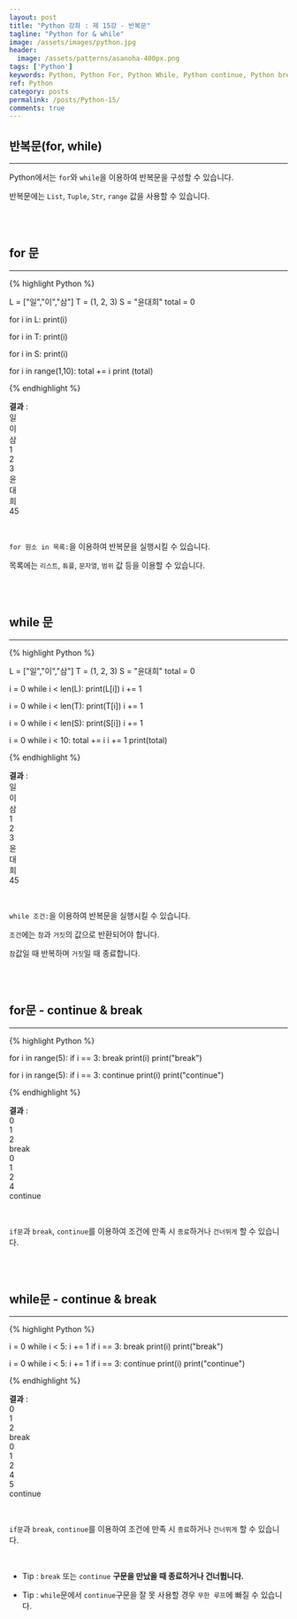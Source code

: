 ```yaml
---
layout: post
title: "Python 강좌 : 제 15강 - 반복문"
tagline: "Python for & while"
image: /assets/images/python.jpg
header:
  image: /assets/patterns/asanoha-400px.png
tags: ['Python']
keywords: Python, Python For, Python While, Python continue, Python break
ref: Python
category: posts
permalink: /posts/Python-15/
comments: true
---
```


## 반복문(for, while) ##
----------

Python에서는 `for`와 `while`을 이용하여 반복문을 구성할 수 있습니다.

반복문에는 `List`, `Tuple`, `Str`, `range` 값을 사용할 수 있습니다.

<br>
<br>

## for 문 ##
----------

{% highlight Python %}

L = ["일","이","삼"]
T = (1, 2, 3)
S = "윤대희"
total = 0

for i in L:
    print(i)

for i in T:
    print(i)

for i in S:
    print(i)

for i in range(1,10):
    total += i
print (total)

{% endhighlight %}

**결과**
:    
일<br>
이<br>
삼<br>
1<br>
2<br>
3<br>
윤<br>
대<br>
희<br>
45

<br>

`for 원소 in 목록:`을 이용하여 반복문을 실행시킬 수 있습니다.

목록에는 `리스트`, `튜플`, `문자열`, `범위` 값 등을 이용할 수 있습니다.

<br>
<br>

## while 문 ##
----------

{% highlight Python %}

L = ["일","이","삼"]
T = (1, 2, 3)
S = "윤대희"
total = 0

i = 0
while i < len(L):
    print(L[i])
    i += 1

i = 0
while i < len(T):
    print(T[i])
    i += 1

i = 0
while i < len(S):
    print(S[i])
    i += 1
    
i = 0
while i < 10:
    total += i
    i += 1
print(total)

{% endhighlight %}

**결과**
:    
일<br>
이<br>
삼<br>
1<br>
2<br>
3<br>
윤<br>
대<br>
희<br>
45

<br>

`while 조건:`을 이용하여 반복문을 실행시킬 수 있습니다.

`조건`에는 `참`과 `거짓`의 값으로 반환되어야 합니다.

`참`값일 때 반복하며 `거짓`일 때 종료합니다.

<br>
<br>

## for문 - continue & break ##
----------

{% highlight Python %}

for i in range(5):
    if i == 3: break
    print(i)
print("break")

for i in range(5):
    if i == 3: continue
    print(i)
print("continue")

{% endhighlight %}

**결과**
:    
0<br>
1<br>
2<br>
break<br>
0<br>
1<br>
2<br>
4<br>
continue

<br>

`if문`과 `break`, `continue`를 이용하여 조건에 만족 시 `종료`하거나 `건너뛰게` 할 수 있습니다.

<br>
<br>

## while문 - continue & break ##
----------

{% highlight Python %}

i = 0
while i < 5:
    i += 1
    if i == 3: break
    print(i)
print("break")  

i = 0
while i < 5:
    i += 1
    if i == 3: continue
    print(i)
print("continue")  

{% endhighlight %}

**결과**
:    
0<br>
1<br>
2<br>
break<br>
0<br>
1<br>
2<br>
4<br>
5<br>
continue

<br>

`if문`과 `break`, `continue`를 이용하여 조건에 만족 시 `종료`하거나 `건너뛰게` 할 수 있습니다.

<br>

* Tip : `break` 또는 `continue` **구문을 만났을 때 종료하거나 건너뜁니다.**

* Tip : `while`문에서 `continue`구문을 잘 못 사용할 경우 `무한 루프`에 빠질 수 있습니다.
